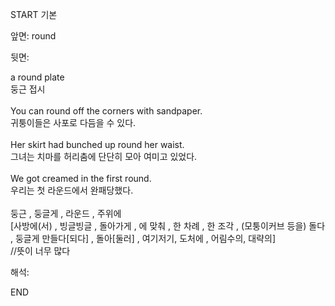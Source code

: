START
기본

앞면:
round


뒷면:
<div>a round plate </div><div>둥근 접시</div><div><br></div><div><div>You can round off the corners with sandpaper. </div><div><div>귀퉁이들은 사포로 다듬을 수 있다.</div></div></div><div><br></div><div><div>Her skirt had bunched up round her waist. </div><div><div>그녀는 치마를 허리춤에 단단히 모아 여미고 있었다.</div></div></div><div><br></div><div><div>We got creamed in the first round. </div><div><div>우리는 첫 라운드에서 완패당했다.</div></div></div><div><br></div><div>둥근 , 둥글게 , 라운드 , 주위에</div><div>[사방에(서) , 빙글빙글 , 돌아가게 , 에 맞춰 , 한 차례 , 한 조각 , (모퉁이커브 등을) 돌다 , 둥글게 만들다[되다] , 돌아[둘러] , 여기저기, 도처에 , 어림수의, 대략의]</div><div>//뜻이 너무 많다</div>


해석:
<!--ID: 1746614454587-->
END